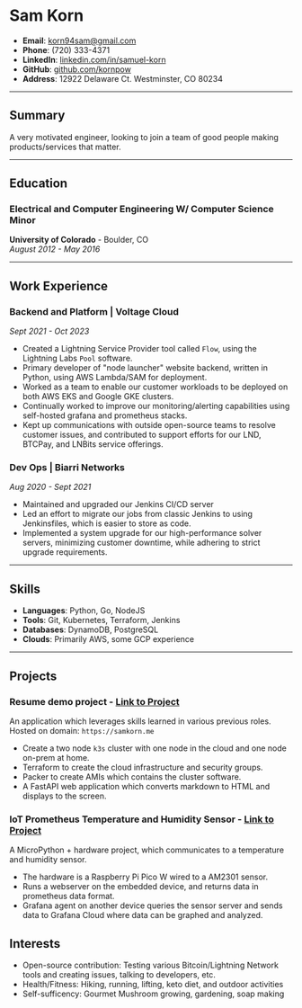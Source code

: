 # Sam Korn

- **Email**: korn94sam@gmail.com
- **Phone**: (720) 333-4371
- **LinkedIn**: [linkedin.com/in/samuel-korn](https://www.linkedin.com/in/samuel-korn/)
- **GitHub**: [github.com/kornpow](https://github.com/kornpow)
- **Address**: 12922 Delaware Ct. Westminster, CO 80234

---

## Summary

A very motivated engineer, looking to join a team of good people making products/services that  matter.

---

## Education

### Electrical and Computer Engineering W/ Computer Science Minor

**University of Colorado** - Boulder, CO  
*August 2012 - May 2016*

---

## Work Experience

### Backend and Platform | **Voltage Cloud**
*Sept 2021 - Oct 2023*

- Created a Lightning Service Provider tool called `Flow`, using the Lightning Labs `Pool` software.
- Primary developer of "node launcher" website backend, written in Python, using AWS Lambda/SAM for deployment.
- Worked as a team to enable our customer workloads to be deployed on both AWS EKS and Google GKE clusters.
- Continually worked to improve our monitoring/alerting capabilities using self-hosted grafana and prometheus stacks.
- Kept up communications with outside open-source teams to resolve customer issues, and contributed to support efforts for our LND, BTCPay, and LNBits service offerings.

### Dev Ops | **Biarri Networks**
*Aug 2020 - Sept 2021*

- Maintained and upgraded our Jenkins CI/CD server
- Led an effort to migrate our jobs from classic Jenkins to using Jenkinsfiles, which is easier to store as code.
- Implemented a system upgrade for our high-performance solver servers, minimizing customer downtime, while adhering to strict upgrade requirements.
---

## Skills

- **Languages**: Python, Go, NodeJS
- **Tools**: Git, Kubernetes, Terraform, Jenkins
- **Databases**: DynamoDB, PostgreSQL
- **Clouds**: Primarily AWS, some GCP experience

---

## Projects

### **Resume demo project** - [Link to Project](https://github.com/kornpow/get-new-job-project)

An application which leverages skills learned in various previous roles. Hosted on domain: `https://samkorn.me`

- Create a two node `k3s` cluster with one node in the cloud and one node on-prem at home.
- Terraform to create the cloud infrastructure and security groups.
- Packer to create AMIs which contains the cluster software.
- A FastAPI web application which converts markdown to HTML and displays to the screen.

### **IoT Prometheus Temperature and Humidity Sensor** - [Link to Project](https://github.com/kornpow/project-b)

A MicroPython + hardware project, which communicates to a temperature and humidity sensor.

- The hardware is a Raspberry Pi Pico W wired to a AM2301 sensor.
- Runs a webserver on the embedded device, and returns data in prometheus data format.
- Grafana agent on another device queries the sensor server and sends data to Grafana Cloud where data can be graphed and analyzed.

## Interests

- Open-source contribution: Testing various Bitcoin/Lightning Network tools and creating issues, talking to developers, etc.
- Health/Fitness: Hiking, running, lifting, keto diet, and outdoor activities
- Self-sufficency: Gourmet Mushroom growing, gardening, soap making

